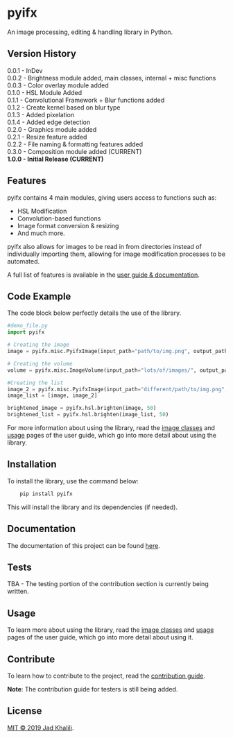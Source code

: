 # pyifx
An image processing, editing &amp; handling library in Python.

## Version History 
0.0.1 - InDev <br />
0.0.2 - Brightness module added, main classes, internal + misc functions <br />
0.0.3 - Color overlay module added <br />
0.1.0 - HSL Module Added <br />
0.1.1 - Convolutional Framework + Blur functions added <br />
0.1.2 - Create kernel based on blur type <br />
0.1.3 - Added pixelation <br />
0.1.4 - Added edge detection <br />
0.2.0 - Graphics module added <br />
0.2.1 - Resize feature added <br />
0.2.2 - File naming & formatting features added <br />
0.3.0 - Composition module added (CURRENT)<br />
<b>1.0.0 - Initial Release (CURRENT)</b><br />

## Features
pyifx contains 4 main modules, giving users access to functions such as:
<ul>
	<li>HSL Modification</li>
	<li>Convolution-based functions</li>
	<li>Image format conversion & resizing</li>
	<li>And much more.</li>
</ul>

pyifx also allows for images to be read in from directories instead of individually importing them, allowing for image modification processes to be automated.

A full list of features is available in the [user guide & documentation](https://pyifx.readthedocs.io).

## Code Example
The code block below perfectly details the use of the library.

```python
#demo_file.py
import pyifx

# Creating the image
image = pyifx.misc.PyifxImage(input_path="path/to/img.png", output_path="path/to/new_img.png")

# Creating the volume
volume = pyifx.misc.ImageVolume(input_path="lots/of/images/", output_path="lots/of/images/modified/", prefix="_")

#Creating the list
image_2 = pyifx.misc.PyifxImage(input_path="different/path/to/img.png", output_path="different/path/to/new_img.png")
image_list = [image, image_2]

brightened_image = pyifx.hsl.brighten(image, 50)
brightened_list = pyifx.hsl.brighten(image_list, 50)
```

For more information about using the library, read the [image classes](https://pyifx.readthedocs.io/en/latest/image_classes.html) and [usage](https://pyifx.readthedocs.io/en/latest/usage.html) pages of the user guide, which go into more detail about using the library.

## Installation

To install the library, use the command below:
```bash
	pip install pyifx
```

This will install the library and its dependencies (if needed).

## Documentation
The documentation of this project can be found [here](https://pyifx.readthedocs.io).


## Tests
TBA - The testing portion of the contribution section is currently being written.

## Usage
To learn more about using the library, read the [image classes](https://pyifx.readthedocs.io/en/latest/image_classes.html) and [usage](https://pyifx.readthedocs.io/en/latest/usage.html) pages of the user guide, which go into more detail about using it.

## Contribute
To learn how to contribute to the project, read the [contribution guide](https://pyifx.readthedocs.io/en/latest/contribution.html).

**Note**: The contribution guide for testers is still being added.

## License
[MIT © 2019 Jad Khalili](https://pyifx.readthedocs.io/en/latest/license.html).
